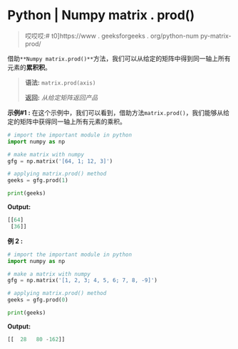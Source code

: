# Python | Numpy matrix . prod()

> 哎哎哎:# t0]https://www . geeksforgeeks . org/python-num py-matrix-prod/

借助`**Numpy matrix.prod()**`方法，我们可以从给定的矩阵中得到同一轴上所有元素的**累积积**。

> **语法:** `matrix.prod(axis)`
> 
> **返回:** *从给定矩阵返回产品*

**示例#1 :**
在这个示例中，我们可以看到，借助方法`matrix.prod()`，我们能够从给定的矩阵中获得同一轴上所有元素的乘积。

```py
# import the important module in python
import numpy as np

# make matrix with numpy
gfg = np.matrix('[64, 1; 12, 3]')

# applying matrix.prod() method
geeks = gfg.prod(1)

print(geeks)
```

**Output:**

```py
[[64]
 [36]]

```

**例 2 :**

```py
# import the important module in python
import numpy as np

# make a matrix with numpy
gfg = np.matrix('[1, 2, 3; 4, 5, 6; 7, 8, -9]')

# applying matrix.prod() method
geeks = gfg.prod(0)

print(geeks)
```

**Output:**

```py
[[  28   80 -162]]

```